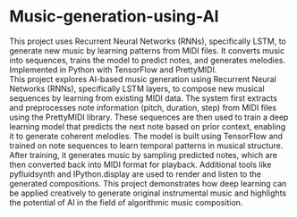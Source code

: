 # Music-generation-using-AI
This project uses Recurrent Neural Networks (RNNs), specifically LSTM, to generate new music by learning patterns from MIDI files. It converts music into sequences, trains the model to predict notes, and generates melodies. Implemented in Python with TensorFlow and PrettyMIDI.          
This project explores AI-based music generation using Recurrent Neural Networks (RNNs), specifically LSTM layers, to compose new musical sequences by learning from existing MIDI data. The system first extracts and preprocesses note information (pitch, duration, step) from MIDI files using the PrettyMIDI library. These sequences are then used to train a deep learning model that predicts the next note based on prior context, enabling it to generate coherent melodies. The model is built using TensorFlow and trained on note sequences to learn temporal patterns in musical structure. After training, it generates music by sampling predicted notes, which are then converted back into MIDI format for playback. Additional tools like pyfluidsynth and IPython.display are used to render and listen to the generated compositions. This project demonstrates how deep learning can be applied creatively to generate original instrumental music and highlights the potential of AI in the field of algorithmic music composition.
